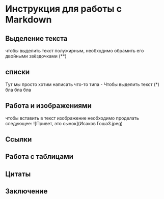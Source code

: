 # Инструкция для работы с Markdown

## Выделение текста
чтобы выделить текст полужирным, необходимо обрамить его двойными звёздочками (**)
## списки
Тут мы просто хотим написать что-то типа - Чтобы выделить текст (*) бла бла бла
## Работа и изображениями
чтобы вставить в текст изображение необходимо проделать следующее:
![Привет, это сынок](Исаков Гоша3.jpeg)

## Ссылки

## Работа с таблицами

## Цитаты

## Заключение